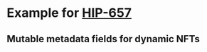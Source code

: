 # Example for [HIP-657](https://hips.hedera.com/hip/hip-657)
## Mutable metadata fields for dynamic NFTs
